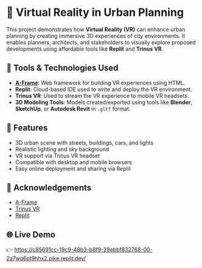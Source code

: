 # 🌆 Virtual Reality in Urban Planning

This project demonstrates how **Virtual Reality (VR)** can enhance urban planning by creating immersive 3D experiences of city environments. It enables planners, architects, and stakeholders to visually explore proposed developments using affordable tools like **Replit** and **Trinus VR**.

## 🧰 Tools & Technologies Used

- **[A-Frame](https://aframe.io/)**: Web framework for building VR experiences using HTML.
- **Replit**: Cloud-based IDE used to write and deploy the VR environment.
- **Trinus VR**: Used to stream the VR experience to mobile VR headsets.
- **3D Modeling Tools**: Models created/exported using tools like **Blender**, **SketchUp**, or **Autodesk Revit** in `.gltf` format.

## 🚀 Features

- 3D urban scene with streets, buildings, cars, and lights  
- Realistic lighting and sky background  
- VR support via Trinus VR headset  
- Compatible with desktop and mobile browsers  
- Easy online deployment and sharing via Replit  

## 🙌 Acknowledgements

- [A-Frame](https://aframe.io/)
- [Trinus VR](https://www.trinusvirtualreality.com/)
- [Replit](https://replit.com/)

## 🌐 Live Demo

👉 https://c85691cc-19c9-48b3-b8f9-29ebbf832768-00-2a7wq6pt9hhx2.pike.replit.dev/
